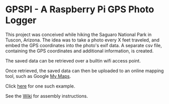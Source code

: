 # GPSPI - A Raspberry Pi GPS Photo Logger

This project was conceived while hiking the Saguaro National Park in Tuscon, Arizona. The idea was to take a photo every X feet traveled, and embed the GPS coordinates into the photo's exif data. A separate csv file, containing the GPS coordinates and additional information, is created.

The saved data can be retrieved over a builtin wifi access point.

Once retrieved, the saved data can then be uploaded to an online mapping tool, such as Google [My Maps](https://www.google.com/mymaps). 

Click [here](https://www.google.com/maps/d/edit?mid=1XejcUJhBXgsHitKADBeaCYE1XxFvrYhi&usp=sharing) for one such example.

See the [Wiki](https://github.com/knight-of-ni/gpspi/wiki) for assembly instructions.
